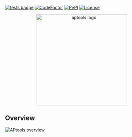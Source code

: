 
[![tests badge](https://github.com/AngelFP/APtools/actions/workflows/test-package.yml/badge.svg)](https://github.com/AngelFP/APtools/actions)
[![CodeFactor](https://www.codefactor.io/repository/github/angelfp/aptools/badge/master)](https://www.codefactor.io/repository/github/angelfp/aptools/overview/master)
[![PyPI](https://img.shields.io/pypi/v/aptools.svg)](https://pypi.org/project/APtools/)
[![License](https://img.shields.io/github/license/AngelFP/APtools)](https://github.com/AngelFP/APtools/blob/master/LICENSE)

<p align="center">
  <img alt="aptools logo" src="docs/logo/aptools_logo.png" width="300px" />
</p>



## Overview
![APtools overview](docs/images/aptools_overview.png "APtools overview")